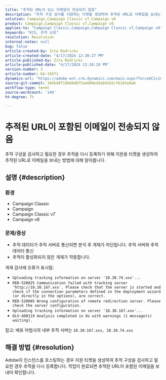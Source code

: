```yaml
---
title: "추적된 URL이 있는 이메일이 전송되지 않음"
description: "추적 구성 검사를 지원하는 티켓을 생성하여 추적된 URL로 이메일을 보내는 방법에 대해 알아봅니다."
solution: Campaign,Campaign Classic v7,Campaign v8
product: Campaign,Campaign Classic v7,Campaign v8
applies-to: "Campaign Classic,Campaign,Campaign Classic v7,Campaign v8"
keywords: "KCS, 추적 오류"
resolution: Resolution
internal-notes: null
bug: false
article-created-by: Zita Rodricks
article-created-date: "4/17/2024 12:30:27 PM"
article-published-by: Zita Rodricks
article-published-date: "4/17/2024 12:38:19 PM"
version-number: 3
article-number: KA-19371
dynamics-url: "https://adobe-ent.crm.dynamics.com/main.aspx?forceUCI=1&pagetype=entityrecord&etn=knowledgearticle&id=13731840-b6fc-ee11-a1ff-6045bd0065b6"
source-git-commit: 384bd8f198484075ae600edda841b5cfb165e0a8
workflow-type: tm+mt
source-wordcount: '149'
ht-degree: 7%

---
```


# 추적된 URL이 포함된 이메일이 전송되지 않음


추적 구성을 검사하고 필요한 경우 추적을 다시 등록하기 위해 지원용 티켓을 생성하여 추적된 URL로 이메일을 보내는 방법에 대해 알아봅니다.

## 설명 {#description}


### <b>환경</b>

- Campaign Classic
- Campaign
- Campaign Classic v7
- Campaign v8




### <b>문제/증상</b>

- 추적 데이터가 추적 서버로 통신되면 분석 후 게재가 차단됩니다. 추적 서버와 추적 데이터 통신
- 추적이 활성화되지 않은 게재가 작동합니다.


게재 감사에 오류가 표시됨:

- `Uploading tracking information on server '10.30.74.xxx'...`
- `RED-520025 Communication failed with tracking server 'http://10.30.167.xxx'. Please check that the server is started and check if the connection parameters defined in the deployment wizard (or directly in the options), are correct.`
- `RED-520005 Wrong configuration of remote redirection server. Please check the server configuration.`
- `Uploading tracking information on server '10.30.167.xxx'...`
- `DLV-490119 Analysis completed in 0s with warnings (1 message(s) waiting).`




참고: 배포 마법사의 내부 추적 서버는 `10.30.167.xxx, 10.30.74.xxx`


## 해결 방법 {#resolution}


Adobe이 인스턴스를 호스팅하는 경우 지원 티켓을 생성하여 추적 구성을 검사하고 필요한 경우 추적을 다시 등록합니다. 작업이 완료되면 추적된 URL이 포함된 이메일을 보내어 확인합니다.




